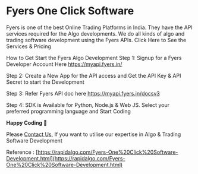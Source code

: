 Fyers One Click Software
============================

Fyers is one of the best Online Trading Platforms in India. They have the API services required for the Algo developments. We do all kinds of algo and trading software development using the Fyers APIs.
Click Here to See the Services & Pricing

How to Get Start the Fyers Algo Development
Step 1: Signup for a Fyers Developer Account Here https://myapi.fyers.in/

Step 2: Create a New App for the API access and Get the API Key & API Secret to start the Development

Step 3: Refer Fyers API doc here https://myapi.fyers.in/docsv3

Step 4: SDK is Available for Python, Node.js & Web JS. Select your preferred programming language and Start Coding

__Happy Coding 🙂__
  
Please [Contact Us](https://rapidalgo.com/Fyers-Algo-Development.html), If you want to utilise our expertise in Algo & Trading Software Development

Reference : [https://rapidalgo.com/Fyers-One%20Click%20Software-Development.html](https://rapidalgo.com/Fyers-One%20Click%20Software-Development.html)
